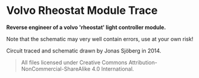 Volvo Rheostat Module Trace
===========================

**Reverse engineer of a volvo 'rheostat' light controller module.**


Note that the schematic may very well contain errors, use at your own risk!

Circuit traced and schematic drawn by Jonas Sjöberg in 2014.

>All files licensed under Creative Commons Attribution-NonCommercial-ShareAlike
4.0 International.
